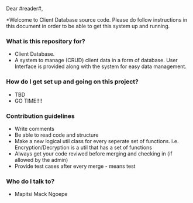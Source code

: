 
Dear #reader#,

*Welcome to Client Database source code. Please do follow instructions in this document in order to be able to get this system up and running.

### What is this repository for? ###

* Client Database.
* A system to manage (CRUD) client data in a form of database. User Interface is provided along with the system for easy data management.

### How do I get set up and going on this project? ###

* TBD
* GO TIME!!!!

### Contribution guidelines ###

* Write comments
* Be able to read code and structure
* Make a new logical util class for every seperate set of functions. i.e. Encryption/Decryption is a util that has a set of functions
* Always get your code reviwed before merging and checking in (if allowed by the admin)
* Provide test cases after every merge - means test

### Who do I talk to? ###

* Mapitsi Mack Ngoepe